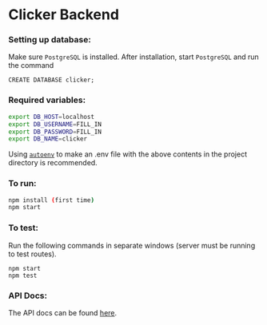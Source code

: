 # Clicker Backend

### Setting up database:
Make sure `PostgreSQL` is installed. After installation, start `PostgreSQL` and run the command
````
CREATE DATABASE clicker;
````

### Required variables:
````bash
export DB_HOST=localhost
export DB_USERNAME=FILL_IN
export DB_PASSWORD=FILL_IN
export DB_NAME=clicker
````
Using [`autoenv`](https://github.com/kennethreitz/autoenv) to make an .env file with the above contents in the project directory is recommended.

### To run:
````bash
npm install (first time)
npm start
````

### To test:
Run the following commands in separate windows (server must be running to test routes).
````
npm start
npm test
````

### API Docs:
The API docs can be found [here](https://github.com/cuappdev/clicker-api-spec).
